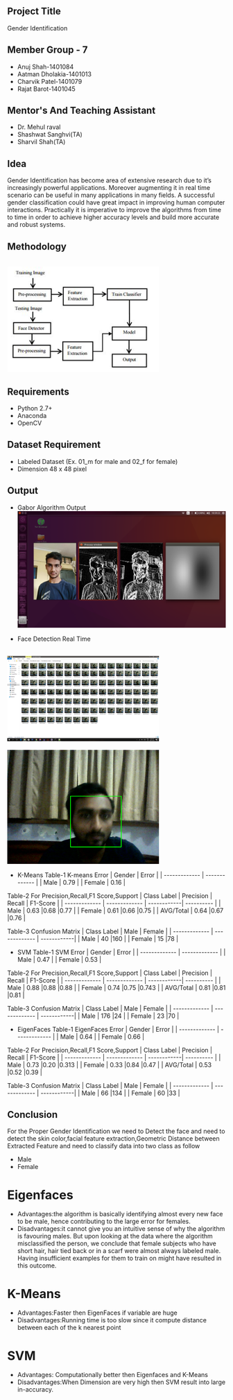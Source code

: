 ## Project Title
Gender Identification

## Member Group - 7
- Anuj Shah-1401084
- Aatman Dholakia-1401013
- Charvik Patel-1401079
- Rajat Barot-1401045

## Mentor's And Teaching Assistant
- Dr. Mehul raval
- Shashwat Sanghvi(TA) 
- Sharvil Shah(TA)


## Idea

Gender Identification has become area of extensive research
due to it’s increasingly powerful applications. Moreover augmenting
it in real time scenario can be useful in many applications
in many fields. A successful gender classification could
have great impact in improving human computer interactions.
Practically it is imperative to improve the algorithms from time
to time in order to achieve higher accuracy levels and build
more accurate and robust systems. 

## Methodology
<br>
 <img src="https://github.com/Charvik2020/ML_gender-identification/blob/master/Report/Methodology.JPG" width="350"/>
<br>

## Requirements
- Python 2.7+
- Anaconda
- OpenCV
## Dataset Requirement
- Labeled Dataset (Ex. 01_m for male and 02_f for female)
- Dimension 48 x 48 pixel

## Output
- Gabor Algorithm Output
![My image](https://github.com/Charvik2020/ML_gender-identification/blob/master/Gabor%20algorithm/gabor.png)

- Face Detection Real Time 
<br>
 <img src="https://github.com/Charvik2020/ML_gender-identification/blob/master/Report/3.png" width="350"/>
<br>
<br>
 <img src="https://github.com/Charvik2020/ML_gender-identification/blob/master/Report/2.png" width="350"/>
<br>

- K-Means
Table-1 K-means Error
| Gender        |     Error     |
| ------------- | ------------- |
| Male          | 0.79          |
| Female        | 0.16          |

Table-2 For Precision,Recall,F1 Score,Support
| Class Label   |    Precision  | Recall      |  F1-Score  |
| ------------- | ------------- | ------------| ---------- |
| Male          | 0.63          |0.68         |0.77        |
| Female        | 0.61          |0.66         |0.75        |
| AVG/Total     | 0.64          |0.67         |0.76        |

Table-3 Confusion Matrix
| Class Label   |    Male       | Female      | 
| ------------- | ------------- | ------------| 
| Male          | 40            |160          |
| Female        | 15            |78           |

- SVM
Table-1 SVM Error
| Gender        |     Error     |
| ------------- | ------------- |
| Male          | 0.47          |
| Female        | 0.53          |

Table-2 For Precision,Recall,F1 Score,Support
| Class Label   |    Precision  | Recall      |  F1-Score  |
| ------------- | ------------- | ------------| ---------- |
| Male          | 0.88          |0.88         |0.88        |
| Female        | 0.74          |0.75         |0.743       |
| AVG/Total     | 0.81          |0.81         |0.81        |

Table-3 Confusion Matrix
| Class Label   |    Male       | Female      | 
| ------------- | ------------- | ------------| 
| Male          | 176           |24           |
| Female        | 23            |70           |

- EigenFaces
Table-1 EigenFaces Error
| Gender        |     Error     |
| ------------- | ------------- |
| Male          | 0.64          |
| Female        | 0.66          |

Table-2 For Precision,Recall,F1 Score,Support
| Class Label   |    Precision  | Recall      |  F1-Score  |
| ------------- | ------------- | ------------| ---------- |
| Male          | 0.73          |0.20         |0.313       |
| Female        | 0.33          |0.84         |0.47        |
| AVG/Total     | 0.53          |0.52         |0.39        |

Table-3 Confusion Matrix
| Class Label   |    Male       | Female      | 
| ------------- | ------------- | ------------| 
| Male          | 66            |134          |
| Female        | 60            |33           |

## Conclusion
For the Proper Gender Identification we need to Detect
the face and need to detect the skin color,facial feature
extraction,Geometric Distance between Extracted Feature and
need to classify data into two class as follow
- Male
- Female
# Eigenfaces
- Advantages:the algorithm is basically identifying almost every new face to be male, hence contributing to the large error for females.
- Disadvantages:it cannot give you an intuitive sense of why the algorithm is favouring males. But upon looking at the data where the algorithm misclassified the person, we conclude that female subjects who have short hair, hair tied back or in a scarf were almost always labeled male. Having insufficient examples for them to train on might have resulted in this outcome.
# K-Means
- Advantages:Faster then EigenFaces if variable are huge
- Disadvantages:Running time is too slow since it compute distance between each of the k nearest point
# SVM
- Advantages: Computationally better then Eigenfaces and K-Means
- Disadvantages:When Dimension are very high then SVM result into large in-accuracy.




